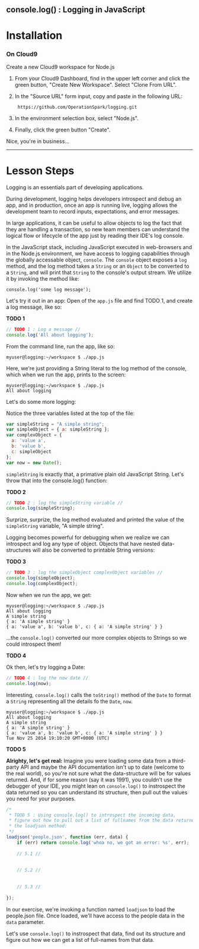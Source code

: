 console.log() : Logging in JavaScript
---

# Installation

### On Cloud9

Create a new Cloud9 workspace for Node.js

1. From your Cloud9 Dashboard, find in the upper left corner and click the green button, "Create New Workspace".
Select "Clone From URL".
2. In the "Source URL" form input, copy and paste in the following URL:

        https://github.com/OperationSpark/logging.git

3. In the environment selection box, select "Node.js".
4. Finally, click the green button "Create".

Nice, you're in business...

---

# Lesson Steps

Logging is an essentials part of developing applications.  

During development, logging helps developers introspect and debug an app, and in production, once an app is running live, logging allows the development team to record inputs, expectations, and error messages.

In large applications, it can be useful to allow objects to log the fact that they are handling a transaction, so new team members can understand the logical flow or lifecycle of the app just by reading their IDE's log console.

In the JavaScript stack, including JavaScript executed in web-browsers and in the Node.js environment, we have access to logging capabilities through the globally accessable object, `console`.  The `console` object exposes a `log` method, and the log method takes a `String` or an `Object` to be converted to a `String`, and will print that `String` to the console's output stream.  We utilize it by invoking the method like:

    console.log('some log message');

Let's try it out in an app: Open of the `app.js` file and find TODO 1, and create a log message, like so:

**TODO 1**
```javascript
// TODO 1 : Log a message //
console.log('All about logging');
```

From the command line, run the app, like so:

    myuser@logging:~/workspace $ ./app.js 

Here, we're just providing a String literal to the log method of the console, which when we run the app, prints to the screen:

    myuser@logging:~/workspace $ ./app.js 
    All about logging

Let's do some more logging:

Notice the three variables listed at the top of the file:

```javascript
var simpleString = "A simple string";
var simpleObject = { a: simpleString };
var complexObject = { 
  a: 'value a',
  b: 'value b',
  c: simpleObject
};
var now = new Date();
```

`simpleString` is exactly that, a primative plain old JavaScript String.  Let's throw that into the console.log() function:

**TODO 2**

```javascript
// TODO 2 : log the simpleString variable //
console.log(simpleString);
```

Surprize, surprize, the log method evaluated and printed the value of the `simpleString` variable, "A simple string".

Logging becomes powerful for debugging when we realize we can introspect and log any type of object.  Objects that have nested data-structures will also be converted to printable String versions:

**TODO 3**

```javascript
// TODO 3 : log the simpleObject complexObject variables //
console.log(simpleObject);
console.log(complexObject);
```

Now when we run the app, we get:

    myuser@logging:~/workspace $ ./app.js 
    All about logging
    A simple string
    { a: 'A simple string' }
    { a: 'value a', b: 'value b', c: { a: 'A simple string' } }

...the `console.log()` converted our more complex objects to Strings so we could introspect them!


**TODO 4**

Ok then, let's try logging a Date:

```javascript
// TODO 4 : log the now date //
console.log(now);
```

Interesting, `console.log()` calls the `toString()` method of the `Date` to format a `String` representing all the details fo the `Date`, `now`.

    myuser@logging:~/workspace $ ./app.js 
    All about logging
    A simple string
    { a: 'A simple string' }
    { a: 'value a', b: 'value b', c: { a: 'A simple string' } }
    Tue Nov 25 2014 19:10:20 GMT+0000 (UTC)


**TODO 5**

**Alrighty, let's get real:** Imagine you were loading some data from a third-party API and maybe the API documentation isn't up to date (welcome to the real world), so you're not sure what the data-structure will be for values returned.  And, if for some reason (say it was 1991), you couldn't use the debugger of your IDE, you might lean on `console.log()` to instrospect the data returned so you can understand its structure, then pull out the values you need for your purposes.

```javascript
/* 
 * TOOD 5 : Using console.log() to introspect the incoming data, 
 * figure out how to pull out a list of fullnames from the data returned 
 * the loadjson method:
 */
loadjson('people.json', function (err, data) {
    if (err) return console.log('whoa no, we got an error: %s', err);
    
    // 5.1 // 
    
    
    // 5.2 //
    
    
    // 5.3 //
    
});
```

In our exercise, we're invoking a function named `loadjson` to load the people.json file.  Once loaded, we'll have access to the people data in the `data` parameter.

Let's use `console.log()` to instrospect that data, find out its structure and figure out how we can get a list of full-names from that data.